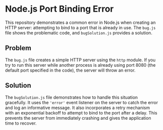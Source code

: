 # Node.js Port Binding Error

This repository demonstrates a common error in Node.js when creating an HTTP server: attempting to bind to a port that is already in use.  The `bug.js` file shows the problematic code, and `bugSolution.js` provides a solution.

## Problem

The `bug.js` file creates a simple HTTP server using the `http` module.  If you try to run this server while another process is already using port 8080 (the default port specified in the code), the server will throw an error.

## Solution

The `bugSolution.js` file demonstrates how to handle this situation gracefully.  It uses the `'error'` event listener on the server to catch the error and log an informative message.  It also incorporates a retry mechanism with an exponential backoff to attempt to bind to the port after a delay.  This prevents the server from immediately crashing and gives the application time to recover.